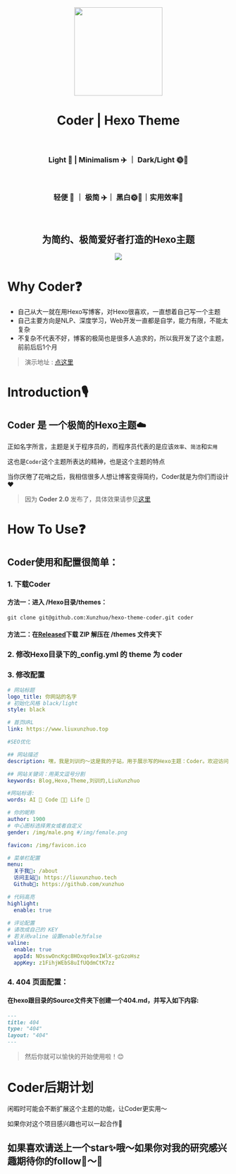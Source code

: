 <div align = "center">
  <img src="https://picreso.oss-cn-beijing.aliyuncs.com/boycoder.png" width="200px" />
  <h1> Coder | Hexo Theme</h1>
  <br>
  <h3> Light 🌲 | Minimalism ✈️ ｜ Dark/Light 🌞🌛</h3>
  <br>
  <h3>
    轻便 🌲 ｜ 极简 ✈️｜ 黑白🌞🌛｜实用效率🔨
  </h3>
  <br>
  <h2>为简约、极简爱好者打造的Hexo主题</h2>
  <img src="https://github.com/xunzhuo/hexo-theme-coder/raw/master/source/doc/hexocoder.png" />
</div>



# Why Coder❓

+ 自己从大一就在用Hexo写博客，对Hexo很喜欢，一直想着自己写一个主题
+ 自己主要方向是NLP、深度学习，Web开发一直都是自学，能力有限，不能太复杂
+ 不复杂不代表不好，博客的极简也是很多人追求的，所以我开发了这个主题，前前后后1个月

> 演示地址 : [点这里](https://www.liuxunzhuo.top)

# Introduction🎙️

## Coder 是 一个极简的Hexo主题☁️

正如名字所言，主题是关于程序员的，而程序员代表的是应该`效率`、`简洁`和`实用`

这也是`Coder`这个主题所表达的精神，也是这个主题的特点

当你厌倦了花哨之后，我相信很多人想让博客变得简约，Coder就是为你们而设计❤️

> 因为 **Coder 2.0** 发布了，具体效果请参见[这里](https://www.liuxunzhuo.top)


# How To Use❓

## Coder使用和配置很简单：

### 1. 下载Coder

#### 方法一：进入 /Hexo目录/themes：

``` shell
git clone git@github.com:Xunzhuo/hexo-theme-coder.git coder
```

#### 方法二：在[Released](https://github.com/Xunzhuo/hexo-theme-coder/releases/tag/2.0)下载 ZIP 解压在 /themes 文件夹下

### 2. 修改Hexo目录下的_config.yml 的 **theme** 为 **coder**

### 3. 修改配置

````yaml
# 网站标题
logo_title: 你网站的名字
# 初始化风格 black/light
style: black

# 首页URL
link: https://www.liuxunzhuo.top

#SEO优化

## 网站描述
description: 嘿，我是刘训灼～这是我的子站，用于展示写的Hexo主题：Coder。欢迎访问！

## 网站关键词：用英文逗号分割
keywords: Blog,Hexo,Theme,刘训灼,LiuXunzhuo

#网站标语:
words: AI 🤖️ Code 🧑‍💻 Life 🌈

# 你的昵称
author: 1900
# 中心图标选择男女或者自定义
gender: /img/male.png #/img/female.png

favicon: /img/favicon.ico

# 菜单栏配置
menu:
  关于我👀: /about
  访问主站🎉: https://liuxunzhuo.tech
  Github🐒: https://github.com/xunzhuo

# 代码高亮
highlight:
  enable: true
  
# 评论配置
# 请改成自己的 KEY
# 若关闭valine 设置enable为false
valine:
  enable: true
  appId: NOsswOncKgc8HOxqo9oxIWlX-gzGzoHsz
  appKey: z1FihjWEbS8uIfUQdmCtK7zz

````

### 4. 404 页面配置：

#### 在hexo跟目录的Source文件夹下创建一个404.md，并写入如下内容:

``` markdown
---
title: 404
type: "404"
layout: "404"
---
```

> 然后你就可以愉快的开始使用啦！😊

# Coder后期计划

闲暇时可能会不断扩展这个主题的功能，让Coder更实用～

如果你对这个项目感兴趣也可以一起合作🤝

## 如果喜欢请送上一个star✨哦～如果你对我的研究感兴趣期待你的follow👬～🌈

